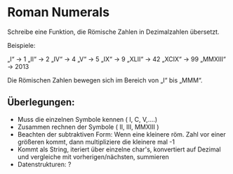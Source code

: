 # Roman Numerals


Schreibe eine Funktion, die Römische Zahlen in Dezimalzahlen übersetzt.

Beispiele:

„I“ -> 1
„II“ -> 2
„IV“ -> 4
„V“ -> 5
„IX“ -> 9
„XLII“ -> 42
„XCIX“ -> 99
„MMXIII“ -> 2013

Die Römischen Zahlen bewegen sich im Bereich von „I“ bis „MMM“.

## Überlegungen:

* Muss die einzelnen Symbole kennen ( I, C, V,....)
* Zusammen rechnen der Symbole ( II, III, MMXIII )
* Beachten der subtraktiven Form: Wenn eine kleinere röm. Zahl 
  vor einer größeren kommt, dann multipliziere die kleinere mal -1
* Kommt als String, iteriert über einzelne char's, konvertiert auf Dezimal und
  vergleiche mit vorherigen/nächsten, summieren
* Datenstrukturen: ?
    